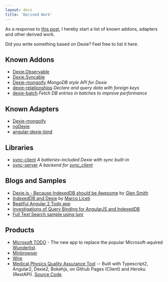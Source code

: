 ```yaml
---
layout: docs
title: 'Derived Work'
---
```


As a response to [this post](https://groups.google.com/forum/#!topic/dexiejs/setTIzdbXqk), I hereby start a list of known addons, adapters and other derived work.

Did you write something based on Dexie? Feel free to list it here.

## Known Addons

* [Dexie.Observable](/docs/Observable/Dexie.Observable)
* [Dexie.Syncable](/docs/Syncable/Dexie.Syncable.js)
* [Dexie-mongoify](https://github.com/YuriSolovyov/Dexie-mongoify) *MongoDB style API for Dexie*
* [dexie-relationships](https://github.com/ignasbernotas/dexie-relationships) *Declare and query data with foreign keys*
* [dexie-batch](https://github.com/raphinesse/dexie-batch) *Fetch DB entries in batches to improve performance*

## Known Adapters

* [Dexie-mongoify](https://github.com/YuriSolovyov/Dexie-mongoify)
* [ngDexie](https://github.com/FlussoBV/NgDexie)
* [angular-dexie-bind](https://github.com/nhahn/angular-dexie-bind)

## Libraries

* [sync-client](https://www.npmjs.com/package/sync-client) *A batteries-included Dexie with sync built-in*
* [sync-server](https://www.npmjs.com/package/sync-server) *A backend for [sync_client](https://www.npmjs.com/package/sync-client)*

## Blogs and Samples

* [Dexie.js - Because IndexedDB should be Awesome](http://blogs.bytecode.com.au/glen/2016/01/11/dexie.html) by [Glen Smith](http://blogs.bytecode.com.au/glen/about/)
* [IndexedDB and Dexie](http://blog.marcoliceti.xyz/indexeddb-and-dexie-js/) by [Marco Liceti](http://blog.marcoliceti.xyz/author/marco/)
* [Beatiful Angular 2 Todo app](https://www.angularattack.com/entries/1729-invincible)
* [Investigations of Query Binding for AngularJS and IndexedDB](http://www.pauleveritt.org/angular-dexie-todo/)
* [Full Text Search sample using lunr](https://gist.github.com/nolanlawson/6f69f4a573c1da862e92)

## Products

* [Microsoft TODO](https://todo.microsoft.com) - The new app to replace the popular Microsoft-aquired [Wunderlist](https://www.wunderlist.com).
* [Minbrowser](https://minbrowser.github.io/min/)
* [Wire](https://wire.com)
* [Medical Physics Quality Assurance Tool](http://electrons.simonbiggs.net/) -- Built with Typescript2, Angular2, Dexie2, Bokehjs, on Github Pages (Client) and Heroku (RestAPI). [Source Code](https://github.com/SimonBiggs/electroninserts-webapp).
